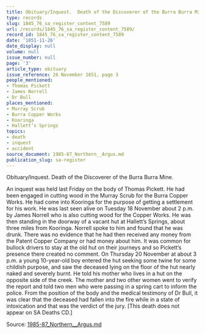 ```yaml
---
title: Obituary/Inquest.  Death of the Discoverer of the Burra Burra Mine.
type: records
slug: 1845_76_sa_register_content_7589
url: /records/1845_76_sa_register_content_7589/
record_id: 1845_76_sa_register_content_7589
date: '1851-11-26'
date_display: null
volume: null
issue_number: null
page: '3'
article_type: obituary
issue_reference: 26 November 1851, page 3
people_mentioned:
- Thomas Pickett
- James Norrell
- Dr Bull
places_mentioned:
- Murray Scrub
- Burra Copper Works
- Kooringa
- Hallett’s Springs
topics:
- death
- inquest
- accident
source_document: 1985-87_Northern__Argus.md
publication_slug: sa-register
---
```


Obituary/Inquest.  Death of the Discoverer of the Burra Burra Mine.

An inquest was held last Friday on the body of Thomas Pickett.  He had been engaged in cutting wood in the Murray Scrub for the Burra Copper Works.  He had come into Kooringa for the purpose of getting a settlement for his work.  He was last seen alive on Tuesday 18 November about 2 p.m. by James Norrell who is also cutting wood for the Copper Works.  He was then standing in the doorway of a vacant hut at Hallett’s Springs, about three miles from Kooringa.  Norrell spoke to him and found that he was drunk.  There was no evidence that he had then received any money from the Patent Copper Company or had money about him.  It was common for bullock drivers to stay at the old hut on their journeys and so Pickett’s presence there created no comment.  On Thursday 20 November at about 3 p.m. a young 10-year-old boy entered the hut seeking some twine for some childish purpose, and saw the deceased lying on the floor of the hut nearly naked and severely burnt.  He told his mother who lives in a hut on the opposite side of the creek.  The mother and two other women went to verify the report and told two men who were passing in a spring cart to inform the police.  From the position of the body and the medical testimony of Dr Bull, it was clear that the deceased had fallen into the fire while in a state of intoxication and that was the verdict of the jury. [This death does not appear on SA Deaths CD.]

Source: [1985-87_Northern__Argus.md](/downloads/markdown/1985-87_Northern__Argus.md)
